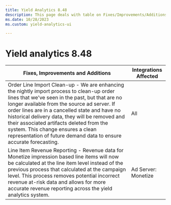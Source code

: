 ```yaml
---
title: Yield Analytics 8.48
description: This page deals with table on Fixes/Improvements/Additions and Integrations Affected (Version 8.48).
ms.date: 10/28/2023
ms.custom: yield-analytics-ui

---
```



# Yield analytics 8.48

| Fixes, Improvements and Additions                                                                                                                                                                                                                                                                                                                                                                                                                       | Integrations Affected |
|---------------------------------------------------------------------------------------------------------------------------------------------------------------------------------------------------------------------------------------------------------------------------------------------------------------------------------------------------------------------------------------------------------------------------------------------------------|-----------------------|
| Order Line Import Clean-up - We are enhancing the nightly import process to clean-up order lines that we've seen in the past, but that are no longer available from the source ad server.  If order lines are in a cancelled state and have no historical delivery data, they will be removed and their associated artifacts deleted from the system.  This change ensures a clean representation of future demand data to ensure accurate forecasting. | All                   |
| Line Item Revenue Reporting - Revenue data for Monetize impression based line items will now be calculated at the line item level instead of the previous process that calculated at the campaign level.  This process removes potential incorrect revenue at-risk data and allows for more accurate revenue reporting across the yield analytics system.                                                                                               | Ad Server: Monetize   |
